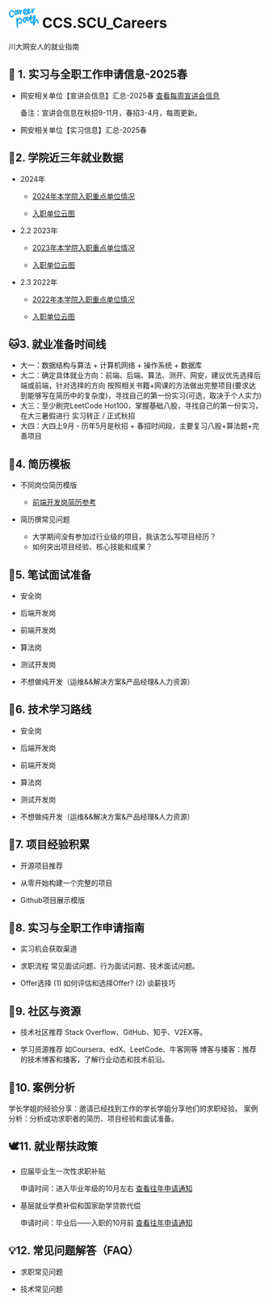# <img src="./data_history/title.png" alt="Logo" width="60" height="40"> CCS.SCU_Careers
川大网安人的就业指南

## 🚀 1. 实习与全职工作申请信息-2025春
- 网安相关单位【宣讲会信息】汇总-2025春
[查看每周宣讲会信息](https://docs.qq.com/sheet/DSmpVa0poZURRbXlz?tab=BB08J2)

    备注：宣讲会信息在秋招9-11月，春招3-4月，每周更新。

- 网安相关单位【实习信息】汇总-2025春



## 🐅2. 学院近三年就业数据

- 2024年
   - [2024年本学院入职重点单位情况](./data_history/2024employment_dis.png)
 
   - [入职单位云图](./data_history/2024employer.png)


- 2.2 2023年
   - [2023年本学院入职重点单位情况]()
 
   - [入职单位云图]()

- 2.3 2022年
   - [2022年本学院入职重点单位情况]()
 
   - [入职单位云图]()

## 🐱3. 就业准备时间线

- 大一：数据结构与算法 + 计算机网络 + 操作系统 + 数据库
- 大二：确定具体就业方向：前端、后端、算法、测开、网安，建议优先选择后端或前端，针对选择的方向 按照相关书籍+网课的方法做出完整项目(要求达到能够写在简历中的复杂度)，寻找自己的第一份实习(可选，取决于个人实力)
- 大三：至少刷完LeetCode Hot100，掌握基础八股，寻找自己的第一份实习，在大三暑假进行 实习转正 / 正式秋招
- 大四：大四上9月 - 历年5月是秋招 + 春招时间段，主要复习八股+算法题+完善项目

## 🐻4. 简历模板
- 不同岗位简历模版
  - [前端开发岗简历参考](./cv/front_end_cv.md)

- 简历撰常见问题
  - 大学期间没有参加过行业级的项目，我该怎么写项目经历？
  - 如何突出项目经验、核心技能和成果？

## 🐇5. 笔试面试准备
- 安全岗

- 后端开发岗

- 前端开发岗

- 算法岗

- 测试开发岗

- 不想做纯开发（运维&&解决方案&产品经理&人力资源）

## 🐳6. 技术学习路线
- 安全岗

- 后端开发岗

- 前端开发岗

- 算法岗

- 测试开发岗

- 不想做纯开发（运维&&解决方案&产品经理&人力资源）


## 🐼7. 项目经验积累
- 开源项目推荐

- 从零开始构建一个完整的项目

- Github项目展示模版

## 🐧8. 实习与全职工作申请指南
- 实习机会获取渠道

- 求职流程
常见面试问题、行为面试问题、技术面试问题。

- Offer选择
(1) 如何评估和选择Offer?
(2) 谈薪技巧


## 🐝9. 社区与资源
- 技术社区推荐
Stack Overflow、GitHub、知乎、V2EX等。

- 学习资源推荐
如Coursera、edX、LeetCode、牛客网等
博客与播客：推荐的技术博客和播客，了解行业动态和技术前沿。

## 🐠10. 案例分析
学长学姐的经验分享：邀请已经找到工作的学长学姐分享他们的求职经验。
案例分析：分析成功求职者的简历、项目经验和面试准备。

## 🕊️11. 就业帮扶政策
- 应届毕业生一次性求职补贴

   申请时间：进入毕业年级的10月左右
   [查看往年申请通知](https://jy.scu.edu.cn/index/index/newsdetail.html?data=MDAwMDAwMDAwMJG6n3_Ed6imi4qQtMeen5qKuLbSyGHRp7ugzc-GnZ2skMx9ZMN4gtKLipCwxKF0lZC5sq-0gqJv)
   
- 基层就业学费补偿和国家助学贷款代偿

   申请时间：毕业后——入职的10月前
  [查看往年申请通知](https://xgb.scu.edu.cn/info/1003/4158.htm)


## 💡12. 常见问题解答（FAQ）
- 求职常见问题
<!--如何准备笔试、面试中如何表现、如何处理Offer等。-->
- 技术常见问题
<!-- 如何学习新技术、如何解决项目中的技术难题等。-->

<!--
### 自我介绍

### 技术面经验

- 八股场景题：
  - 后端参考：<https://javaguide.cn/> + <https://xiaolincoding.com>
- 手撕算法题：
  - 推荐跟着下列教程刷LeetCode : <https://labuladong.online/algo/intro/how-to-learn-algorithms/>
  - 如何练好手撕算法 ：三部分，刷LeetCode，Hot100/面试150积累的基础 + 刷你面试的公司的历史题库 + 刷Google上搜到的公司近年的算法手撕题面经
  - 刷LeetCode公式 ： 拿到题先思考暴力解，如果3min内想不到暴力解就直接去看题解，如果想到了暴力解就想优化解，如果5min内想不出优化解也直接去看题解，LeetCode并非比拼智商，而是比拼熟练度，不要通过死磕一个小时某道题目来试图证明自己有多努力，这是无效时间。
  - **对于重要或有难度的题目，隔一段时间重新练习**

### HR面经验-->




